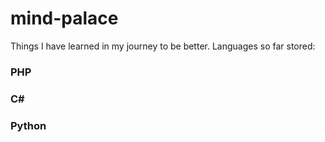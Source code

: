 # mind-palace
Things I have learned in my journey to be better.
Languages so far stored:
 ### PHP
 ### C#
 ### Python
 
